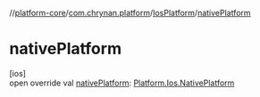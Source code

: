 //[platform-core](../../../index.md)/[com.chrynan.platform](../index.md)/[IosPlatform](index.md)/[nativePlatform](native-platform.md)

# nativePlatform

[ios]\
open override val [nativePlatform](native-platform.md): [Platform.Ios.NativePlatform](../-platform/-ios/-native-platform/index.md)
